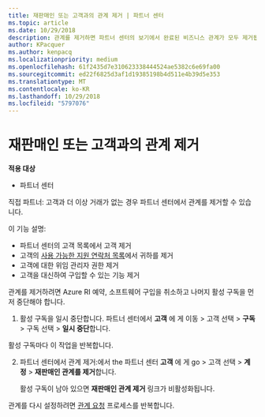 ```yaml
---
title: 재판매인 또는 고객과의 관계 제거 | 파트너 센터
ms.topic: article
ms.date: 10/29/2018
description: 관계를 제거하면 파트너 센터의 보기에서 완료된 비즈니스 관계가 모두 제거됩니다.
author: KPacquer
ms.author: kenpacq
ms.localizationpriority: medium
ms.openlocfilehash: 61f2435d7e310623338444524ae5382c6e69fa00
ms.sourcegitcommit: ed22f6825d3af1d19385198b4d511e4b39d5e353
ms.translationtype: MT
ms.contentlocale: ko-KR
ms.lasthandoff: 10/29/2018
ms.locfileid: "5797076"
---
```

# <a name="remove-a-reseller-relationship-with-a-customer"></a>재판매인 또는 고객과의 관계 제거

**적용 대상**

-   파트너 센터

직접 파트너: 고객과 더 이상 거래가 없는 경우 파트너 센터에서 관계를 제거할 수 있습니다. 

이 기능 설명:
*  파트너 센터의 고객 목록에서 고객 제거
*  고객의 [사용 가능한 지원 연락처 목록](assign-support-contacts.md)에서 귀하를 제거
*  고객에 대한 위임 관리자 권한 제거
*  고객을 대신하여 구입할 수 있는 기능 제거

관계를 제거하려면 Azure RI 예약, 소프트웨어 구입을 취소하고 나머지 활성 구독을 먼저 중단해야 합니다.

1.  활성 구독을 일시 중단합니다. 파트너 센터에서 **고객** 에 게 이동 > 고객 선택 > **구독** > 구독 선택 > **일시 중단**합니다. 

   활성 구독마다 이 작업을 반복합니다.

2.  파트너 센터에서 관계 제거:에서 the 파트너 센터 **고객** 에 게 go > 고객 선택 > **계정** > **재판매인 관계를 제거**합니다.

    활성 구독이 남아 있으면 **재판매인 관계 제거** 링크가 비활성화됩니다. 

관계를 다시 설정하려면 [관계 요청](request-a-relationship-with-a-customer.md) 프로세스를 반복합니다.
